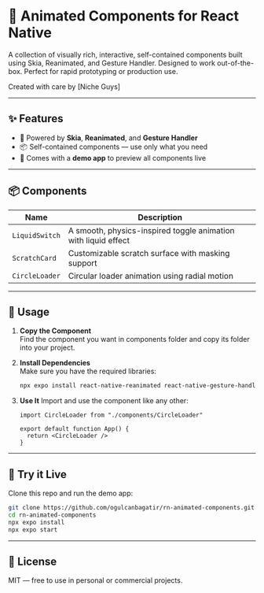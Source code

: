 # 🧩 Animated Components for React Native

A collection of visually rich, interactive, self-contained components built using Skia, Reanimated, and Gesture Handler. Designed to work out-of-the-box. Perfect for rapid prototyping or production use.

Created with care by [Niche Guys]

---

## ✨ Features

- 🧠 Powered by **Skia**, **Reanimated**, and **Gesture Handler**  
- 📦 Self-contained components — use only what you need  
- 📱 Comes with a **demo app** to preview all components live  

---

## 📦 Components

| Name           | Description                                                   |
|----------------|---------------------------------------------------------------|
| `LiquidSwitch` | A smooth, physics-inspired toggle animation with liquid effect |
| `ScratchCard`  | Customizable scratch surface with masking support              |
| `CircleLoader` | Circular loader animation using radial motion                  |

---

## 🚀 Usage

1. **Copy the Component**  
   Find the component you want in components folder and copy its folder into your project.

2. **Install Dependencies**  
   Make sure you have the required libraries:
   ```bash
   npx expo install react-native-reanimated react-native-gesture-handler @shopify/react-native-skia
   ```

3. **Use It**
   Import and use the component like any other:
   ```tsx
   import CircleLoader from "./components/CircleLoader"

   export default function App() {
     return <CircleLoader />
   }
   ```

---

## 🧪 Try it Live

Clone this repo and run the demo app:

```bash
git clone https://github.com/ogulcanbagatir/rn-animated-components.git
cd rn-animated-components
npx expo install
npx expo start
```

---

## 📄 License

MIT — free to use in personal or commercial projects.
